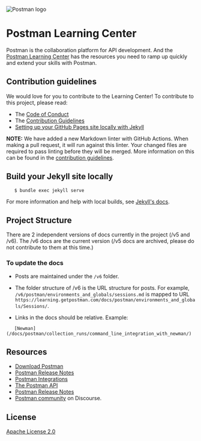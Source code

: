 ![Postman logo](https://assets.getpostman.com/common-share/postman-github-logo.png "Postman logo")

# Postman Learning Center

Postman is the collaboration platform for API development. And the [Postman Learning Center](https://learning.getpostman.com/) has the resources you need to ramp up quickly and extend your skills with Postman.

## Contribution guidelines

We would love for you to contribute to the Learning Center! To contribute to this project, please read:

* The [Code of Conduct](CODE_OF_CONDUCT.md)
* The [Contribution Guidelines](CONTRIBUTING.md)
* [Setting up your GitHub Pages site locally with Jekyll](https://help.github.com/articles/setting-up-your-github-pages-site-locally-with-jekyll/)

**NOTE:** We have added a new Markdown linter with GitHub Actions. When making a pull request, it will run against this linter. Your changed files are required to pass linting before they will be merged. More information on this can be found in the [contribution guidelines](CONTRIBUTING.md).

## Build your Jekyll site locally

```
   $ bundle exec jekyll serve
```

For more information and help with local builds, see [Jekyll's docs](https://jekyllrb.com/docs/).

## Project Structure

There are 2 independent versions of docs currently in the project (/v5 and /v6). The /v6 docs are the current version (/v5 docs are archived, please do not contribute to them at this time.)

### To update the docs

* Posts are maintained under the `/v6` folder.

* The folder structure of /v6 is the URL structure for posts. For example, `/v6/postman/environments_and_globals/sessions.md` is mapped to URL `https://learning.getpostman.com/docs/postman/environments_and_globals/Sessions/`.

* Links in the docs should be relative. Example:

```
   [Newman](/docs/postman/collection_runs/command_line_integration_with_newman/)
```

## Resources

* [Download Postman](https://www.getpostman.com/downloads/)
* [Postman Release Notes](https://www.getpostman.com/downloads/release-notes)
* [Postman Integrations](https://www.getpostman.com/integrations/)
* [The Postman API](https://docs.api.getpostman.com/)
* [Postman Release Notes](https://www.getpostman.com/downloads/release-notes)
* [Postman community](https://community.getpostman.com/) on Discourse.

## License

[Apache License 2.0](LICENSE)
